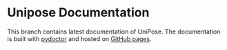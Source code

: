 # Unipose Documentation

This branch contains latest documentation of UniPose. The documentation is built with [pydoctor](https://github.com/twisted/pydoctor) and hosted on [GitHub pages](https://gennadiyev.github.com/unipose/apidocs).

